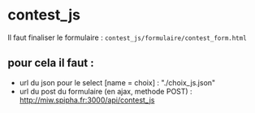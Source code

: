 # contest_js


Il faut finaliser le formulaire : `contest_js/formulaire/contest_form.html`

## pour cela il faut :
* url du json pour le select [name = choix] : "./choix_js.json"
* url du post du formulaire (en ajax, methode POST) : http://miw.spipha.fr:3000/api/contest_js


